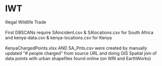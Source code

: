 # IWT
Illegal Wildlife Trade <br /><br />
First DBSCANs require SAincident.csv & SAlocations.csv for South Africa and kenya-data.csv & kenya-locations.csv for Kenya <br /><br />
KenyaChargedPoints.xlsx AND SA_Pnts.csv were created by manually updated "# people charged" from source URL and doing GIS Spatial join of data points with urban shapefiles found online (on WRI and EarthWorks)

